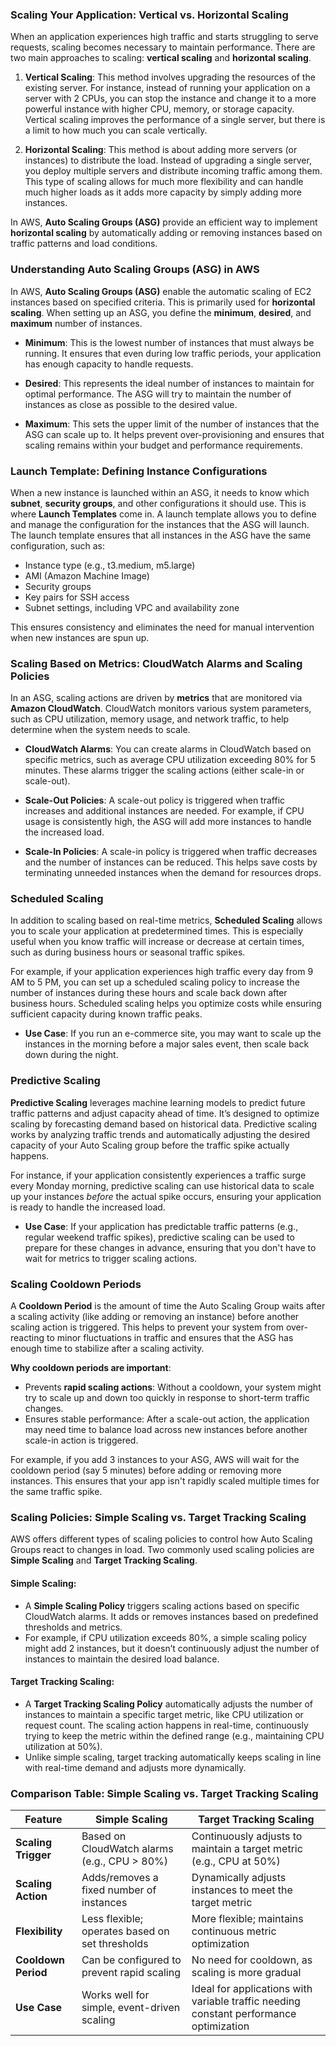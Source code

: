 ### **Scaling Your Application: Vertical vs. Horizontal Scaling**

When an application experiences high traffic and starts struggling to serve requests, scaling becomes necessary to maintain performance. There are two main approaches to scaling: **vertical scaling** and **horizontal scaling**.

1. **Vertical Scaling**: This method involves upgrading the resources of the existing server. For instance, instead of running your application on a server with 2 CPUs, you can stop the instance and change it to a more powerful instance with higher CPU, memory, or storage capacity. Vertical scaling improves the performance of a single server, but there is a limit to how much you can scale vertically.

2. **Horizontal Scaling**: This method is about adding more servers (or instances) to distribute the load. Instead of upgrading a single server, you deploy multiple servers and distribute incoming traffic among them. This type of scaling allows for much more flexibility and can handle much higher loads as it adds more capacity by simply adding more instances.

In AWS, **Auto Scaling Groups (ASG)** provide an efficient way to implement **horizontal scaling** by automatically adding or removing instances based on traffic patterns and load conditions.


### **Understanding Auto Scaling Groups (ASG) in AWS**

In AWS, **Auto Scaling Groups (ASG)** enable the automatic scaling of EC2 instances based on specified criteria. This is primarily used for **horizontal scaling**. When setting up an ASG, you define the **minimum**, **desired**, and **maximum** number of instances.

- **Minimum**: This is the lowest number of instances that must always be running. It ensures that even during low traffic periods, your application has enough capacity to handle requests.
  
- **Desired**: This represents the ideal number of instances to maintain for optimal performance. The ASG will try to maintain the number of instances as close as possible to the desired value.

- **Maximum**: This sets the upper limit of the number of instances that the ASG can scale up to. It helps prevent over-provisioning and ensures that scaling remains within your budget and performance requirements.


### **Launch Template: Defining Instance Configurations**

When a new instance is launched within an ASG, it needs to know which **subnet**, **security groups**, and other configurations it should use. This is where **Launch Templates** come in. A launch template allows you to define and manage the configuration for the instances that the ASG will launch. The launch template ensures that all instances in the ASG have the same configuration, such as:

- Instance type (e.g., t3.medium, m5.large)
- AMI (Amazon Machine Image)
- Security groups
- Key pairs for SSH access
- Subnet settings, including VPC and availability zone

This ensures consistency and eliminates the need for manual intervention when new instances are spun up.

### **Scaling Based on Metrics: CloudWatch Alarms and Scaling Policies**

In an ASG, scaling actions are driven by **metrics** that are monitored via **Amazon CloudWatch**. CloudWatch monitors various system parameters, such as CPU utilization, memory usage, and network traffic, to help determine when the system needs to scale.

- **CloudWatch Alarms**: You can create alarms in CloudWatch based on specific metrics, such as average CPU utilization exceeding 80% for 5 minutes. These alarms trigger the scaling actions (either scale-in or scale-out).

- **Scale-Out Policies**: A scale-out policy is triggered when traffic increases and additional instances are needed. For example, if CPU usage is consistently high, the ASG will add more instances to handle the increased load.

- **Scale-In Policies**: A scale-in policy is triggered when traffic decreases and the number of instances can be reduced. This helps save costs by terminating unneeded instances when the demand for resources drops.


### **Scheduled Scaling**

In addition to scaling based on real-time metrics, **Scheduled Scaling** allows you to scale your application at predetermined times. This is especially useful when you know traffic will increase or decrease at certain times, such as during business hours or seasonal traffic spikes. 

For example, if your application experiences high traffic every day from 9 AM to 5 PM, you can set up a scheduled scaling policy to increase the number of instances during these hours and scale back down after business hours. Scheduled scaling helps you optimize costs while ensuring sufficient capacity during known traffic peaks.

- **Use Case**: If you run an e-commerce site, you may want to scale up the instances in the morning before a major sales event, then scale back down during the night.


### **Predictive Scaling**

**Predictive Scaling** leverages machine learning models to predict future traffic patterns and adjust capacity ahead of time. It’s designed to optimize scaling by forecasting demand based on historical data. Predictive scaling works by analyzing traffic trends and automatically adjusting the desired capacity of your Auto Scaling group before the traffic spike actually happens.

For instance, if your application consistently experiences a traffic surge every Monday morning, predictive scaling can use historical data to scale up your instances *before* the actual spike occurs, ensuring your application is ready to handle the increased load.

- **Use Case**: If your application has predictable traffic patterns (e.g., regular weekend traffic spikes), predictive scaling can be used to prepare for these changes in advance, ensuring that you don't have to wait for metrics to trigger scaling actions.


### **Scaling Cooldown Periods**

A **Cooldown Period** is the amount of time the Auto Scaling Group waits after a scaling activity (like adding or removing an instance) before another scaling action is triggered. This helps to prevent your system from over-reacting to minor fluctuations in traffic and ensures that the ASG has enough time to stabilize after a scaling activity.

**Why cooldown periods are important**:
- Prevents **rapid scaling actions**: Without a cooldown, your system might try to scale up and down too quickly in response to short-term traffic changes.
- Ensures stable performance: After a scale-out action, the application may need time to balance load across new instances before another scale-in action is triggered.
  
For example, if you add 3 instances to your ASG, AWS will wait for the cooldown period (say 5 minutes) before adding or removing more instances. This ensures that your app isn't rapidly scaled multiple times for the same traffic spike.


### **Scaling Policies: Simple Scaling vs. Target Tracking Scaling**

AWS offers different types of scaling policies to control how Auto Scaling Groups react to changes in load. Two commonly used scaling policies are **Simple Scaling** and **Target Tracking Scaling**.

#### **Simple Scaling**: 
- A **Simple Scaling Policy** triggers scaling actions based on specific CloudWatch alarms. It adds or removes instances based on predefined thresholds and metrics.
- For example, if CPU utilization exceeds 80%, a simple scaling policy might add 2 instances, but it doesn’t continuously adjust the number of instances to maintain the desired load balance.
  
#### **Target Tracking Scaling**:
- A **Target Tracking Scaling Policy** automatically adjusts the number of instances to maintain a specific target metric, like CPU utilization or request count. The scaling action happens in real-time, continuously trying to keep the metric within the defined range (e.g., maintaining CPU utilization at 50%).
- Unlike simple scaling, target tracking automatically keeps scaling in line with real-time demand and adjusts more dynamically.


### **Comparison Table: Simple Scaling vs. Target Tracking Scaling**

| **Feature**                     | **Simple Scaling**                            | **Target Tracking Scaling**                          |
|----------------------------------|-----------------------------------------------|-------------------------------------------------------|
| **Scaling Trigger**              | Based on CloudWatch alarms (e.g., CPU > 80%)  | Continuously adjusts to maintain a target metric (e.g., CPU at 50%) |
| **Scaling Action**               | Adds/removes a fixed number of instances      | Dynamically adjusts instances to meet the target metric |
| **Flexibility**                  | Less flexible; operates based on set thresholds | More flexible; maintains continuous metric optimization |
| **Cooldown Period**              | Can be configured to prevent rapid scaling    | No need for cooldown, as scaling is more gradual     |
| **Use Case**                     | Works well for simple, event-driven scaling   | Ideal for applications with variable traffic needing constant performance optimization |



